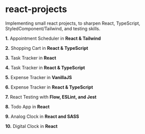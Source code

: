 # react-projects

Implementing small react projects, to sharpen React, TypeScript, StyledComponent/Tailwind, and testing skills.

**1.** Appointment Scheduler in **React & Tailwind**

**2.** Shopping Cart in **React & TypeScript**

**3.** Task Tracker in **React**

**4.** Task Tracker in **React & TypeScript**

**5.** Expense Tracker in **VanillaJS**

**6.** Expense Tracker in **React & TypeScript**

**7.** React Testing with **Flow, ESLint, and Jest**

**8.** Todo App in **React**

**9.** Analog Clock in **React and SASS**

**10.** Digital Clock in **React**
